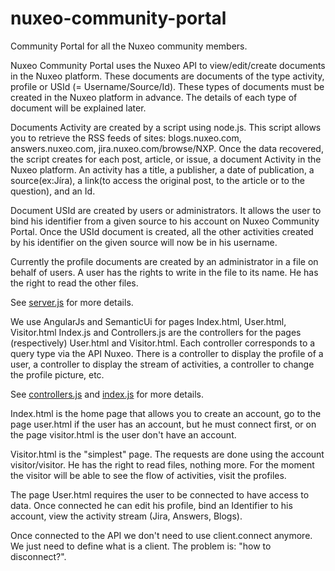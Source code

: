 nuxeo-community-portal
======================

Community Portal for all the Nuxeo community members.

Nuxeo Community Portal uses the Nuxeo API to view/edit/create documents in the Nuxeo platform. These documents are documents of the type activity, profile or USId (= Username/Source/Id). These types of documents must be created in the Nuxeo platform in advance. The details of each type of document will be explained later.

Documents Activity are created by a script using node.js. This script allows you to retrieve the RSS feeds of sites: blogs.nuxeo.com, answers.nuxeo.com, jira.nuxeo.com/browse/NXP. Once the data recovered, the script creates for each post, article, or issue, a document Activity in the Nuxeo platform. An activity has a title, a publisher, a date of publication, a source(ex:Jíra), a link(to access the original post, to the article or to the question), and an Id.

Document USId are created by users or administrators. It allows the user to bind his identifier from a given source to his account on Nuxeo Community Portal. Once the USId document is created, all the other activities created by his identifier on the given source will now be in his username.

Currently the profile documents are created by an administrator in a file on behalf of users.
A user has the rights to write in the file to its name. He has the right to read the other files.

See <a href="https://github.com/gautiergeo/nuxeo-community-portal/blob/master/nuxeo-community-portal-front/src/main/yo/nuxeo-community/ServerCreatingActivities/server.js"> server.js</a> for more details.

We use AngularJs and SemanticUi for pages Index.html, User.html, Visitor.html Index.js and Controllers.js are the controllers for the pages (respectively) User.html and Visitor.html.
Each controller corresponds to a query type via the API Nuxeo. There is a controller to display the profile of a user, a controller to display the stream of activities, a controller to change the profile picture, etc.

See <a href="https://github.com/gautiergeo/nuxeo-community-portal/blob/master/nuxeo-community-portal-front/src/main/yo/nuxeo-community/js/controllers.js"> controllers.js</a> and <a href="https://github.com/gautiergeo/nuxeo-community-portal/blob/master/nuxeo-community-portal-front/src/main/yo/nuxeo-community/js/index.js"> index.js</a> for more details.

Index.html is the home page that allows you to create an account, go to the page user.html if the user has an account, but he must connect first, or on the page visitor.html is the user don't have an account.

Visitor.html is the "simplest" page. The requests are done using the account visitor/visitor. He has the right to read files, nothing more. For the moment the visitor will be able to see the flow of activities, visit the profiles.

The page User.html requires the user to be connected to have access to data. Once connected he can edit his profile, bind an Identifier to his account, view the activity stream (Jira, Answers, Blogs).

Once connected to the API we don't need to use client.connect anymore. We just need to define what is a client. The problem is: "how to disconnect?". 



